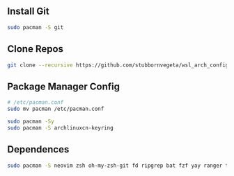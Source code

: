 
## Install Git
```bash 
sudo pacman -S git
```
## Clone Repos
```bash 
git clone --recursive https://github.com/stubbornvegeta/wsl_arch_config.git
```

## Package Manager Config
```bash
# /etc/pacman.conf
sudo mv pacman /etc/pacman.conf

sudo pacman -Sy
sudo pacman -S archlinuxcn-keyring
```

## Dependences
```bash 
sudo pacman -S neovim zsh oh-my-zsh-git fd ripgrep bat fzf yay ranger tmux
```


